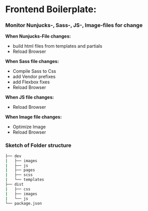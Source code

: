 # Frontend Boilerplate: 
### Monitor Nunjucks-, Sass-, JS-, Image-files for change

**When Nunjucks-File changes:**
- build html files from templates and partials
- Reload Browser

**When Sass file changes:**
- Compile Sass to Css
- add Vendor prefixes
- add Flexbox fixes
- Reload Browser

**When JS file changes:**
- Reload Browser

**When Image file changes:**
- Optimize Image
- Reload Browser

### Sketch of Folder structure
```bash
├── dev
|   ├── images
|   ├── js
|   ├── pages
|   ├── scss
|   └── templates
├── dist
|   ├── css
|   ├── images
|   └── js
└── package.json
```